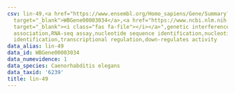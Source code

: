 ```yaml
---
csv: lin-49,<a href="https://www.ensembl.org/Homo_sapiens/Gene/Summary?db=core;g=WBGene00003034"
  target="_blank">WBGene00003034</a>,<a href="https://www.ncbi.nlm.nih.gov/pubmed/27496166"
  target="_blank"><i class="fas fa-file"></i></a>",genetic interference,functional
  association,RNA-seq assay,nucleotide sequence identification,nucleotide sequence
  identification,transcriptional regulation,down-regulates activity
data_alias: lin-49
data_id: WBGene00003034
data_numevidence: 1
data_species: Caenorhabditis elegans
data_taxid: '6239'
title: lin-49
---
```

